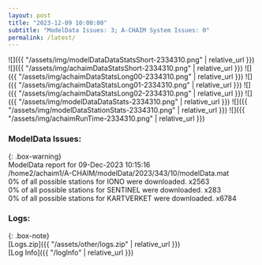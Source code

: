```yaml
---
layout: post
title: "2023-12-09 10:00:00"
subtitle: "ModelData Issues: 3; A-CHAIM System Issues: 0"
permalink: /latest/
---
```


![]({{ "/assets/img/modelDataDataStatsShort-2334310.png" | relative_url }})
![]({{ "/assets/img/achaimDataStatsShort-2334310.png" | relative_url }})
![]({{ "/assets/img/achaimDataStatsLong00-2334310.png" | relative_url }})
![]({{ "/assets/img/achaimDataStatsLong01-2334310.png" | relative_url }})
![]({{ "/assets/img/achaimDataStatsLong02-2334310.png" | relative_url }})
![]({{ "/assets/img/modelDataDataStats-2334310.png" | relative_url }})
![]({{ "/assets/img/modelDataStationStats-2334310.png" | relative_url }})
![]({{ "/assets/img/achaimRunTime-2334310.png" | relative_url }})


### ModelData Issues:  
  
{: .box-warning}  
 ModelData report for 09-Dec-2023 10:15:16   
 /home2/achaim1/A-CHAIM/modelData/2023/343/10/modelData.mat   
 0% of all possible stations for IONO were downloaded. x2563   
 0% of all possible stations for SENTINEL were downloaded. x283   
 0% of all possible stations for KARTVERKET were downloaded. x6784   
  


### Logs:  
  
{: .box-note}  
[Logs.zip]({{ "/assets/other/logs.zip" | relative_url }})  
[Log Info]({{ "/logInfo" | relative_url }})  
